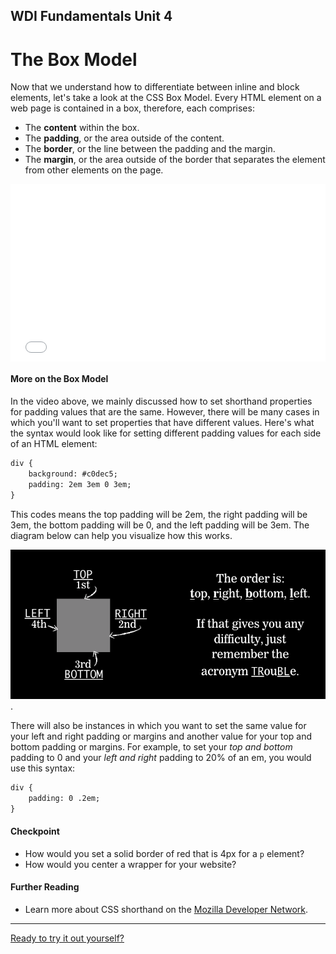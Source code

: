 **WDI Fundamentals Unit 4**
---

# The Box Model

Now that we understand how to differentiate between inline and block elements, let's take a look at the CSS Box Model. Every HTML element on a web page is contained in a box, therefore, each comprises:
* The **content** within the box.
* The **padding**, or the area outside of the content.
* The **border**, or the line between the padding and the margin.
* The **margin**, or the area outside of the border that separates the element from other elements on the page.

<div class="wistia_responsive_padding" style="padding:56.25% 0 0 0;position:relative;"><div class="wistia_responsive_wrapper" style="height:100%;left:0;position:absolute;top:0;width:100%;"><iframe src="//fast.wistia.net/embed/iframe/4o0byeriss?seo=false&videoFoam=true" allowtransparency="true" frameborder="0" scrolling="no" class="wistia_embed" name="wistia_embed" allowfullscreen mozallowfullscreen webkitallowfullscreen oallowfullscreen msallowfullscreen width="100%" height="100%"></iframe></div></div>
<script src="//fast.wistia.net/assets/external/E-v1.js" async></script>


#### More on the Box Model

In the video above, we mainly discussed how to set shorthand properties for padding values that are the same. However, there will be many cases in which you'll want to set properties that have different values. Here's what the syntax would look like for setting different padding values for each side of an HTML element:

```html
div {
	background: #c0dec5;
	padding: 2em 3em 0 3em;
}
```

This codes means the top padding will be 2em, the right padding will be 3em, the bottom padding will be 0, and the left padding will be 3em. The diagram below can help you visualize how this works.

![](../assets/elkwebdesign/trouble.png).

There will also be instances in which you want to set the same value for your left and right padding or margins and another value for your top and bottom padding or margins. For example, to set your *top and bottom* padding to 0 and your *left and right* padding to 20% of an em, you would use this syntax:

```html
div {
	padding: 0 .2em;
}
```

#### Checkpoint
* How would you set a solid border of red that is 4px for a `p` element?
* How would you center a wrapper for your website?

#### Further Reading
* Learn more about CSS shorthand on the [Mozilla Developer Network](https://developer.mozilla.org/en-US/docs/Web/CSS/Shorthand_properties).

---


[Ready to try it out yourself?](04_exercise.md)
